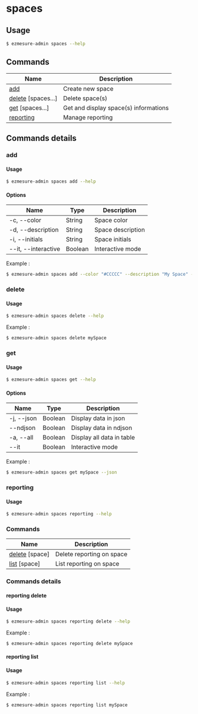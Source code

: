 # spaces

## Usage

```bash
$ ezmesure-admin spaces --help
```

## Commands

| Name | Description |
| --- | --- |
| [add](#add) <space> | Create new space |
| [delete](#delete) [spaces...] | Delete space(s) |
| [get](#get) [spaces...] | Get and display space(s) informations |
| [reporting](#reporting) <command> | Manage reporting |

## Commands details

### add

#### Usage
```bash
$ ezmesure-admin spaces add --help
```

#### Options
| Name | Type | Description |
| --- | --- | --- |
| -c, --color | String | Space color |
| -d, --description | String | Space description |
| -i, --initials | String | Space initials |
| --it, --interactive | Boolean | Interactive mode |

Example :
```bash
$ ezmesure-admin spaces add --color "#CCCCC" --description "My Space" --initials "ms"
```

### delete

#### Usage
```bash
$ ezmesure-admin spaces delete --help
```

Example :
```bash
$ ezmesure-admin spaces delete mySpace
```

### get

#### Usage
```bash
$ ezmesure-admin spaces get --help
```

#### Options
| Name | Type | Description |
| --- | --- | --- |
| -j, --json | Boolean | Display data in json |
| --ndjson | Boolean | Display data in ndjson |
| -a, --all | Boolean | Display all data in table |
| --it | Boolean | Interactive mode |

Example :
```bash
$ ezmesure-admin spaces get mySpace --json
```

### reporting

#### Usage
```bash
$ ezmesure-admin spaces reporting --help
```

### Commands

| Name | Description |
| --- | --- |
| [delete](#delete) [space] | Delete reporting on space |
| [list](#list) [space] | List reporting on space |

### Commands details

#### reporting delete

#### Usage
```bash
$ ezmesure-admin spaces reporting delete --help
```

Example :
```bash
$ ezmesure-admin spaces reporting delete mySpace
```

#### reporting list

#### Usage
```bash
$ ezmesure-admin spaces reporting list --help
```

Example :
```bash
$ ezmesure-admin spaces reporting list mySpace
```